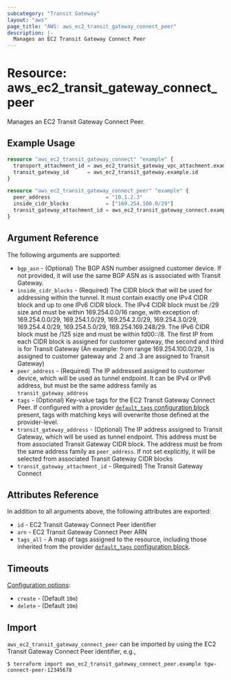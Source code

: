```yaml
---
subcategory: "Transit Gateway"
layout: "aws"
page_title: "AWS: aws_ec2_transit_gateway_connect_peer"
description: |-
  Manages an EC2 Transit Gateway Connect Peer
---
```


# Resource: aws_ec2_transit_gateway_connect_peer

Manages an EC2 Transit Gateway Connect Peer.

## Example Usage

```terraform
resource "aws_ec2_transit_gateway_connect" "example" {
  transport_attachment_id = aws_ec2_transit_gateway_vpc_attachment.example.id
  transit_gateway_id      = aws_ec2_transit_gateway.example.id
}

resource "aws_ec2_transit_gateway_connect_peer" "example" {
  peer_address                  = "10.1.2.3"
  inside_cidr_blocks            = ["169.254.100.0/29"]
  transit_gateway_attachment_id = aws_ec2_transit_gateway_connect.example.id
}
```

## Argument Reference

The following arguments are supported:

* `bgp_asn` - (Optional) The BGP ASN number assigned customer device. If not provided, it will use the same BGP ASN as is associated with Transit Gateway.
* `inside_cidr_blocks` - (Required) The CIDR block that will be used for addressing within the tunnel. It must contain exactly one IPv4 CIDR block and up to one IPv6 CIDR block. The IPv4 CIDR block must be /29 size and must be within 169.254.0.0/16 range, with exception of: 169.254.0.0/29, 169.254.1.0/29, 169.254.2.0/29, 169.254.3.0/29, 169.254.4.0/29, 169.254.5.0/29, 169.254.169.248/29. The IPv6 CIDR block must be /125 size and must be within fd00::/8. The first IP from each CIDR block is assigned for customer gateway, the second and third is for Transit Gateway (An example: from range 169.254.100.0/29, .1 is assigned to customer gateway and .2 and .3 are assigned to Transit Gateway)
* `peer_address` - (Required) The IP addressed assigned to customer device, which will be used as tunnel endpoint. It can be IPv4 or IPv6 address, but must be the same address family as `transit_gateway_address`
* `tags` - (Optional) Key-value tags for the EC2 Transit Gateway Connect Peer. If configured with a provider [`default_tags` configuration block](https://registry.terraform.io/providers/hashicorp/aws/latest/docs#default_tags-configuration-block) present, tags with matching keys will overwrite those defined at the provider-level.
* `transit_gateway_address` - (Optional) The IP address assigned to Transit Gateway, which will be used as tunnel endpoint. This address must be from associated Transit Gateway CIDR block. The address must be from the same address family as `peer_address`. If not set explicitly, it will be selected from associated Transit Gateway CIDR blocks
* `transit_gateway_attachment_id` - (Required) The Transit Gateway Connect

## Attributes Reference

In addition to all arguments above, the following attributes are exported:

* `id` - EC2 Transit Gateway Connect Peer identifier
* `arn` - EC2 Transit Gateway Connect Peer ARN
* `tags_all` - A map of tags assigned to the resource, including those inherited from the provider [`default_tags` configuration block](https://registry.terraform.io/providers/hashicorp/aws/latest/docs#default_tags-configuration-block).

## Timeouts

[Configuration options](https://developer.hashicorp.com/terraform/language/resources/syntax#operation-timeouts):

- `create` - (Default `10m`)
- `delete` - (Default `10m`)

## Import

`aws_ec2_transit_gateway_connect_peer` can be imported by using the EC2 Transit Gateway Connect Peer identifier, e.g.,

```
$ terraform import aws_ec2_transit_gateway_connect_peer.example tgw-connect-peer-12345678
```
